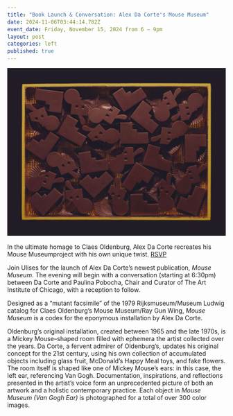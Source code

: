 ```yaml
---
title: "Book Launch & Conversation: Alex Da Corte's Mouse Museum"
date: 2024-11-06T03:44:14.782Z
event_date: Friday, November 15, 2024 from 6 – 9pm
layout: post
categories: left
published: true
---
```

![](/assets/img/alex.jpg)

In the ultimate homage to Claes Oldenburg, Alex Da Corte recreates his Mouse Museumproject with his own unique twist. [RSVP](https://ulises.us14.list-manage.com/track/click?u=58562cf5d1b76bc24d9c433ec&id=1b98bf7319&e=ec5e67d9bd)

Join Ulises for the launch of Alex Da Corte’s newest publication, *Mouse Museum*. The evening will begin with a conversation (starting at 6:30pm)  between Da Corte and Paulina Pobocha, Chair and Curator of The Art Institute of Chicago, with a reception to follow.

Designed as a “mutant facsimile” of the 1979 Rijksmuseum/Museum Ludwig catalog for Claes Oldenburg’s Mouse Museum/Ray Gun Wing, *Mouse Museum* is a codex for the eponymous installation by Alex Da Corte.

Oldenburg’s original installation, created between 1965 and the late 1970s, is a Mickey Mouse–shaped room filled with ephemera the artist collected over the years. Da Corte, a fervent admirer of Oldenburg’s, updates his original concept for the 21st century, using his own collection of accumulated objects including glass fruit, McDonald’s Happy Meal toys, and fake flowers. The room itself is shaped like one of Mickey Mouse’s ears: in this case, the left ear, referencing Van Gogh. Documentation, inspirations, and reflections presented in the artist’s voice form an unprecedented picture of both an artwork and a holistic contemporary practice. Each object in *Mouse Museum (Van Gogh Ear)* is photographed for a total of over 300 color images.